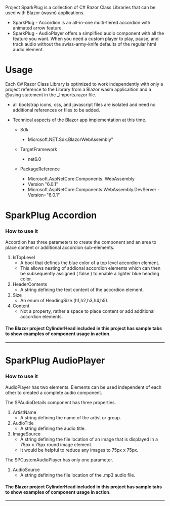 Project SparkPlug is a collection of C# Razor Class Libraries that can be used with Blazor (wasm) applications.

- SparkPlug - Accordion is an all-in-one multi-tiered accordion with animated arrow feature.
- SparkPlug - AudioPlayer offers a simplified audio component with all the feature you want. When you need a custom player  to play, pause, and track audio without the swiss-army-knife defaults of the regular html audio element. 

# Usage
Each C# Razor Class Library is optimized to work independently with only a project reference to the Library from a Blazor wasm applicaition and a @using statement in the _Imports.razor file. 
- all bootstrap icons, css, and javascript files are isolated and need no additional references or files to be added.
- Technical aspects of the Blazor app implementation at this time.

    - Sdk 
        - Microsoft.NET.Sdk.BlazorWebAssembly"
    - TargetFramework 
        - net6.0
 
    - PackageReference 
        - Microsoft.AspNetCore.Components. WebAssembly
        - Version "6.0.1" 
        - Microsoft.AspNetCore.Components.WebAssembly.DevServer - Version="6.0.1" 
   
# SparkPlug Accordion 
### How to use it

Accordion has three parameters to create the component and an area to place content or additional accordion sub-elements.

1. IsTopLevel 
    - A bool that defines the blue color of a top level accordion element. 
    - This allows nesting of addional accordion elements which can then be subsequently assigned ( false ) to enable a lighter blue heading color.
2. HeaderContents
    - A string defining the text content of the accordion element.
3. Size
    - An enum of HeadingSize.(h1,h2,h3,h4,h5).
4. Content
    - Not a property, rather a space to place content or add additional accordion elements.

#### The Blazor project CylinderHead included in this project has sample tabs to show examples of component usage in action.
***
# SparkPlug AudioPlayer
### How to use it
AudioPlayer has two elements. Elements can be used independent of each other to created a complete audio component.

The SPAudioDetails component has three properties.

1. ArtistName
    - A string defining the name of the artist or group.
2. AudioTitle
    - A string defining the audio title.
3. ImageSource
    - A string defining the file location of an image that is displayed in a 75px x 75px round image element.
    - It would be helpful to reduce any images to 75px x 75px. 

The SPCustomAudioPlayer has only one parameter.

1. AudioSource
    - A string defining the file location of the .mp3 audio file.

#### The Blazor project CylinderHead included in this project has sample tabs to show examples of component usage in action.
***
